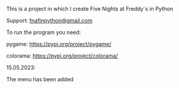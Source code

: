This is a project in which I create Five Nights at Freddy`s in Python

Support:
fnafinpython@gmail.com

To run the program you need:

pygame: https://pypi.org/project/pygame/

colorama: https://pypi.org/project/colorama/




15.05.2023:

The menu has been added
